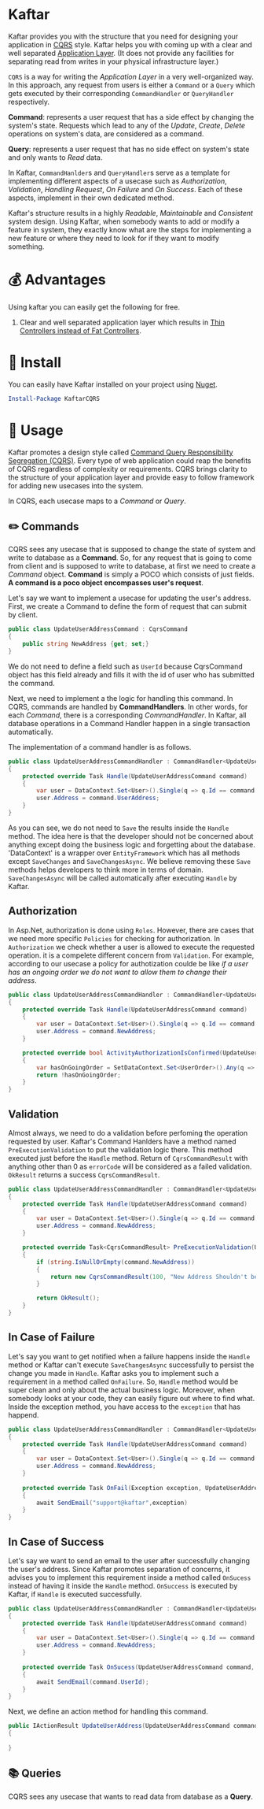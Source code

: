 # Kaftar

Kaftar provides you with the structure that you need for designing your application in [CQRS](https://martinfowler.com/bliki/CQRS.html) style. Kaftar helps you with coming up with a clear and well separated [Application Layer](). (It does not provide any facilities for separating read from writes in your physical infrastructure layer.)

`CQRS` is a way for writing the *Application Layer* in a very well-organized way. In this approach, any request from users is either a `Command` or a `Query` which gets executed by their corresponding `CommandHandler` or `QueryHandler` respectively. 

**Command**: represents a user request that has a side effect by changing the system's state. Requests which lead to any of the _Update_, _Create_, _Delete_ operations on system's data, are considered as a command.

**Query**: represents a user request that has no side effect on system's state and only wants to _Read_ data. 

In Kaftar, `CommandHanlder`s and `QueryHandler`s serve as a template for implementing different aspects of a usecase such as _Authorization_, _Validation_, _Handling Request_, _On Failure_ and _On Success_. Each of these aspects, implement in their own dedicated method. 

Kaftar's structure results in a highly _Readable_, _Maintainable_ and _Consistent_ system design. Using Kaftar, when somebody wants to add or modify a feature in system, they exactly know what are the steps for implementing a new feature or where they need to look for if they want to modify something.


# :moneybag: Advantages 

Using kaftar you can easily get the following for free.

1. Clear and well separated application layer which results in [Thin Controllers instead of Fat Controllers]().

# :electric_plug: Install

You can easily have Kaftar installed on your project using [Nuget](https://www.nuget.org/packages/KaftarCQRS/0.0.9).

```powershell
Install-Package KaftarCQRS
```

# :gun: Usage

Kaftar promotes a design style called [Command Query Responsibility Segregation (CQRS)](). Every type of web application could reap the benefits of CQRS regardless of complexity or requirements. CQRS brings clarity to the structure of your application layer and provide easy to follow framework for adding new usecases into the system.

In CQRS, each usecase maps to a _Command_ or _Query_.

## :pencil2: Commands

CQRS sees any usecase that is supposed to change the state of system and write to database as a **Command**. So, for any request that is going to come from client and is supposed to write to database, at first we need to create a _Command_ object. **Command** is simply a POCO which consists of just fields. **A command is a poco object encompasses user's request**.

Let's say we want to implement a usecase for updating the user's address. First, we create a Command to define the form of request that can submit by client.

```C#
public class UpdateUserAddressCommand : CqrsCommand
{
    public string NewAddress {get; set;}
}
```

We do not need to define a field such as `UserId` because CqrsCommand object has this field already and fills it with the id of user who has submitted the command.

Next, we need to implement a the logic for handling this command. In CQRS, commands are handled by **CommandHandlers**. In other words, for each _Command_, there is a corresponding _CommandHandler_. In Kaftar, all database operations in a Command Handler happen in a single transaction automatically.

The implementation of a command handler is as follows.

```C#
public class UpdateUserAddressCommandHandler : CommandHandler<UpdateUserAddressCommand, CqrsCommandResult>
{
    protected override Task Handle(UpdateUserAddressCommand command)
    {
        var user = DataContext.Set<User>().Single(q => q.Id == command.UserId);
        user.Address = command.UserAddress;
    }   
}
```

As you can see, we do not need to `Save` the results inside the `Handle` method. The idea here is that the developer should not be concerned about anything except doing the business logic and forgetting about the database. 'DataContext' is a wrapper over `EntityFramework` which has all methods except `SaveChanges` and `SaveChangesAsync`. We believe removing these `Save` methods helps developers to think more in terms of domain. `SaveChangesAsync` will be called automatically after executing `Handle` by Kaftar.

## Authorization
In Asp.Net, authorization is done using `Roles`. However, there are cases that we need more specific `Policies` for checking for authorization. In `Authorization` we check whether a user is allowed to execute the requested operation.  it is a compelete different concern from `Validation`. For example, according to our usecase a policy for authotization coulde be like _if a user has an ongoing order we do not want to allow them to change their address_. 

```C#
public class UpdateUserAddressCommandHandler : CommandHandler<UpdateUserAddressCommand, CqrsCommandResult>
{
    protected override Task Handle(UpdateUserAddressCommand command)
    {
        var user = DataContext.Set<User>().Single(q => q.Id == command.UserId);
        user.Address = command.NewAddress;
    }   

    protected override bool ActivityAuthorizationIsConfirmed(UpdateUserAddressCommand command)
    {
        var hasOnGoingOrder = SetDataContext.Set<UserOrder>().Any(q => q.UserId == command.UserId && !q.HasDelivered);
        return !hasOnGoingOrder;
    }
}
```

## Validation

Almost always, we need to do a validation before perfoming the operation requested by user. Kaftar's Command Hanlders have a method named `PreExecutionValidation` to put the validation logic there. This method executed just before the `Handle` method. Return of `CqrsCommandResult` with anything other than 0 as `errorCode` will be considered as a failed validation. `OkResult` returns a success `CqrsCommandResult`.

```C#
public class UpdateUserAddressCommandHandler : CommandHandler<UpdateUserAddressCommand, CqrsCommandResult>
{
    protected override Task Handle(UpdateUserAddressCommand command)
    {
        var user = DataContext.Set<User>().Single(q => q.Id == command.UserId);
        user.Address = command.NewAddress;
    }   

    protected override Task<CqrsCommandResult> PreExecutionValidation(UpdateUserAddressCommand command)
    {
        if (string.IsNullOrEmpty(command.NewAddress))
        {
            return new CqrsCommandResult(100, "New Address Shouldn't be null", command);
        }

        return OkResult();
    }
}
```

## In Case of Failure

Let's say you want to get notified when a failure happens inside the `Handle` method or Kaftar can't execute `SaveChangesAsync` successfully to persist the change you made in `Handle`. Kaftar asks you to implement such a requirement in a method called `OnFailure`. So, `Handle` method would be super clean and only about the actual business logic. Moreover, when somebody looks at your code, they can easily figure out where to find what. Inside the exception method, you have access to the `exception` that has happend.

```C#
public class UpdateUserAddressCommandHandler : CommandHandler<UpdateUserAddressCommand, CqrsCommandResult>
{
    protected override Task Handle(UpdateUserAddressCommand command)
    {
        var user = DataContext.Set<User>().Single(q => q.Id == command.UserId);
        user.Address = command.NewAddress;
    }   
    
    protected override Task OnFail(Exception exception, UpdateUserAddressCommand command, CqrsCommandResult commandResult)
    {
        await SendEmail("support@kaftar",exception)
    }
}
```

## In Case of Success

Let's say we want to send an email to the user after successfully changing the user's address. Since Kaftar promotes separation of concerns, it advises you to implement this requirement inside a method called `OnSucess` instead of having it inside the `Handle` method. `OnSuccess` is executed by Kaftar, if `Handle` is executed successfully.


```C#
public class UpdateUserAddressCommandHandler : CommandHandler<UpdateUserAddressCommand, CqrsCommandResult>
{
    protected override Task Handle(UpdateUserAddressCommand command)
    {
        var user = DataContext.Set<User>().Single(q => q.Id == command.UserId);
        user.Address = command.NewAddress;
    }   
    
    protected override Task OnSucess(UpdateUserAddressCommand command, CqrsCommandResult commandResult)
    {
        await SendEmail(command.UserId);
    }
}
```

Next, we define an action method for handling this command.

```C#
public IActionResult UpdateUserAddress(UpdateUserAddressCommand command)
{
   
}

```



## :books: Queries

CQRS sees any usecase that wants to read data from database as a **Query**.
